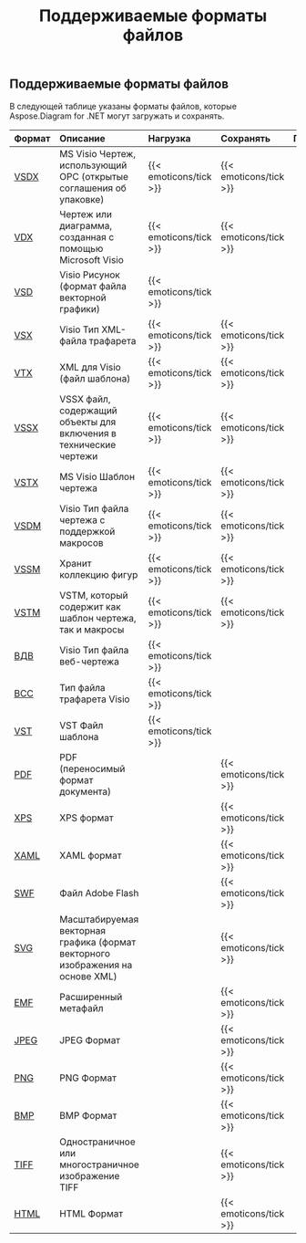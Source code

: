 ﻿---
title: Поддерживаемые форматы файлов
description: Aspose Diagram for .NET Поддержка VSD, VSS, VDW, VST, VDX,VSX VTX,VSDX, 0761119341173481,VSDX, 0761119341173481,VSDX, 07611119341173481,VSDX, 0761111917173481,VSDX, 0761111917173481,VSDX, 0763481,VTX,VSDX.
type: docs
weight: 10
url: /ru/net/supported-file-formats/
---
## **Поддерживаемые форматы файлов**
В следующей таблице указаны форматы файлов, которые Aspose.Diagram for .NET могут загружать и сохранять.

|**Формат**|**Описание**|**Нагрузка**|**Сохранять**|**Примечания**|
|:- |:- |:- |:- |:- |
|[VSDX](https://docs.fileformat.com/visio/vsdx/)|MS Visio Чертеж, использующий OPC (открытые соглашения об упаковке)|{{< emoticons/tick >}}|{{< emoticons/tick >}}||
|[VDX](https://docs.fileformat.com/visio/vdx/)  |Чертеж или диаграмма, созданная с помощью Microsoft Visio|{{< emoticons/tick >}}|{{< emoticons/tick >}}||
|[VSD](https://docs.fileformat.com/visio/vsd/)|Visio Рисунок (формат файла векторной графики)|{{< emoticons/tick >}}|||
|[VSX](https://docs.fileformat.com/visio/vsx/)|Visio Тип XML-файла трафарета|{{< emoticons/tick >}}|{{< emoticons/tick >}}||
|[VTX](https://docs.fileformat.com/visio/vtx/) |XML для Visio (файл шаблона)|{{< emoticons/tick >}}|{{< emoticons/tick >}}||
|[VSSX](https://docs.fileformat.com/visio/vssx/)|VSSX файл, содержащий объекты для включения в технические чертежи|{{< emoticons/tick >}}|{{< emoticons/tick >}}||
|[VSTX](https://docs.fileformat.com/visio/vstx/)|MS Visio Шаблон чертежа|{{< emoticons/tick >}}|{{< emoticons/tick >}}||
|[VSDM](https://docs.fileformat.com/visio/vsdm/)|Visio Тип файла чертежа с поддержкой макросов|{{< emoticons/tick >}}|{{< emoticons/tick >}}||
|[VSSM](https://docs.fileformat.com/visio/vssm/) |Хранит коллекцию фигур|{{< emoticons/tick >}}|{{< emoticons/tick >}}||
|[VSTM](https://docs.fileformat.com/visio/vstm/) |VSTM, который содержит как шаблон чертежа, так и макросы|{{< emoticons/tick >}}|{{< emoticons/tick >}}||
|[ВДВ](https://docs.fileformat.com/visio/vdw/)|Visio Тип файла веб-чертежа|{{< emoticons/tick >}}|||
|[ВСС](https://docs.fileformat.com/visio/vss/)|Тип файла трафарета Visio|{{< emoticons/tick >}}|||
|[VST](https://docs.fileformat.com/visio/vst/)|VST Файл шаблона|{{< emoticons/tick >}}|||
|[PDF](https://docs.fileformat.com/pdf/)|PDF (переносимый формат документа)||{{< emoticons/tick >}}||
|[XPS](https://docs.fileformat.com/page-description-language/xps/)|XPS формат||{{< emoticons/tick >}}||
|[XAML](https://docs.fileformat.com/web/xaml/)|XAML формат||{{< emoticons/tick >}}||
|[SWF](https://docs.fileformat.com/page-description-language/swf/)|Файл Adobe Flash||{{< emoticons/tick >}}||
|[SVG](https://docs.fileformat.com/specification/page-description-language/svg/)|Масштабируемая векторная графика (формат векторного изображения на основе XML)||{{< emoticons/tick >}}||
|[EMF](https://docs.fileformat.com/image/emf/)|Расширенный метафайл||{{< emoticons/tick >}}||
|[JPEG](https://docs.fileformat.com/image/jpeg/)|JPEG Формат||{{< emoticons/tick >}}||
|[PNG](https://docs.fileformat.com/image/png/)|PNG Формат||{{< emoticons/tick >}}||
|[BMP](https://docs.fileformat.com/image/bmp/)|BMP Формат||{{< emoticons/tick >}}||
|[TIFF](https://docs.fileformat.com/image/tiff/)|Одностраничное или многостраничное изображение TIFF||{{< emoticons/tick >}}||
|[HTML](https://docs.fileformat.com/web/html/)|HTML Формат||{{< emoticons/tick >}}||


